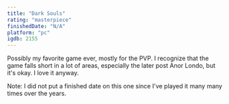 ```yaml
---
title: "Dark Souls"
rating: "masterpiece"
finishedDate: "N/A"
platform: "pc"
igdb: 2155
---
```


Possibly my favorite game ever, mostly for the PVP. I recognize that the game falls short in a lot of areas, especially the later post Anor Londo, but it's okay. I love it anyway.

Note: I did not put a finished date on this one since I've played it many many times over the years.
